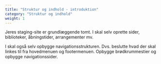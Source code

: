 ```yaml
---
title: "Struktur og indhold - introduktion"
category: "Struktur og indhold"
weight: 1
---
```


Jeres staging-site er grundlæggende tomt. I skal selv oprette sider, biblioteker, åbningstider, arrangementer mv.

I skal også selv opbygge navigationsstrukturen. Dvs. beslutte hvad der skal linkes til fra hovedmenuen og footermenuen. Opbygge brødkrummestier og opbygge navigationssider.
